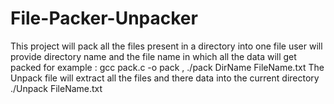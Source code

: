 # File-Packer-Unpacker
This project will pack all the files present in a directory into one file
user will provide directory name and the file name in which all the data will get packed
for example : gcc pack.c -o pack , ./pack DirName FileName.txt
The Unpack file will extract all the files and there data into the current directory
./Unpack FileName.txt
